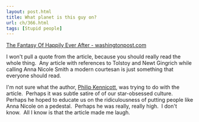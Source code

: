 ```yaml
---
layout: post.html
title: What planet is this guy on?
url: ch/366.html
tags: [Stupid people]
---
```

[The Fantasy Of Happily Ever After - washingtonpost.com](http://www.washingtonpost.com/wp-dyn/content/article/2007/02/08/AR2007020802435.html?nav=rss_email/components)

I won't pull a quote from the article, because you should really read the whole thing.  Any article with references to Tolstoy and Newt Gingrich while calling Anna Nicole Smith a modern courtesan is just something that everyone should read.

I'm not sure what the author, [Philip Kennicott](http://projects.washingtonpost.com/staff/articles/philip+kennicott/), was trying to do with the article.  Perhaps it was subtle satire of of our star-obsessed culture.  Perhaps he hoped to educate us on the ridiculousness of putting people like Anna Nicole on a pedestal.  Perhaps he was really, really high.  I don't know.  All I know is that the article made me laugh.

